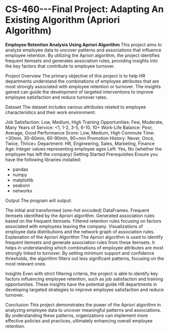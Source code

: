 # CS-460---Final Project: Adapting An Existing Algorithm (Apriori Algorithm)


**Employee Retention Analysis Using Apriori Algorithm**
This project aims to analyze employee data to uncover patterns and associations that influence employee retention. By utilizing the Apriori algorithm, the project identifies frequent itemsets and generates association rules, providing insights into the key factors that contribute to employee turnover.

Project Overview
The primary objective of this project is to help HR departments understand the combinations of employee attributes that are most strongly associated with employee retention or turnover. The insights gained can guide the development of targeted interventions to improve employee satisfaction and reduce turnover rates.

Dataset
The dataset includes various attributes related to employee characteristics and their work environment:

Job Satisfaction: Low, Medium, High
Training Opportunities: Few, Moderate, Many
Years of Service: <1, 1-2, 3-5, 6-10, 10+
Work-Life Balance: Poor, Average, Good
Performance Score: Low, Medium, High
Commute Time: <30min, 30-60min, 60-90min, 90+min
Promotion History: Never, Once, Twice, Thrice+
Department: HR, Engineering, Sales, Marketing, Finance
Age: Integer values representing employee ages
Left: Yes, No (whether the employee has left the company)
Getting Started
Prerequisites
Ensure you have the following libraries installed:

- pandas
- numpy
- matplotlib
- seaborn
- networkx


Output
The program will output:

The initial and transformed (one-hot encoded) DataFrames.
Frequent itemsets identified by the Apriori algorithm.
Generated association rules based on the frequent itemsets.
Filtered retention rules focusing on factors associated with employees leaving the company.
Visualizations of employee data distributions and the network graph of association rules.
Explanation of the Apriori Algorithm
The Apriori algorithm is used to identify frequent itemsets and generate association rules from these itemsets. It helps in understanding which combinations of employee attributes are most strongly linked to turnover. By setting minimum support and confidence thresholds, the algorithm filters out less significant patterns, focusing on the most relevant ones.

Insights
Even with strict filtering criteria, the project is able to identify key factors influencing employee retention, such as job satisfaction and training opportunities. These insights have the potential guide HR departments in developing targeted strategies to improve employee satisfaction and reduce turnover.

Conclusion
This project demonstrates the power of the Apriori algorithm in analyzing employee data to uncover meaningful patterns and associations. By understanding these patterns, organizations can implement more effective policies and practices, ultimately enhancing overall employee retention.

